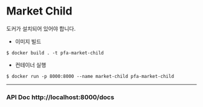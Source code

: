 # Market Child

도커가 설치되어 있어야 합니다.
- 이미지 빌드
```shell
$ docker build . -t pfa-market-child
```
- 컨테이너 실행
```shell
$ docker run -p 8000:8000 --name market-child pfa-market-child
```
---
### API Doc http://localhost:8000/docs